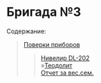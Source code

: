 # Бригада №3  
Содержание:  
>[Поверки приборов]() 
>>[Нивелир DL-202](https://github.com/JanLappo/brigade-No.-3/blob/main/%D0%9F%D1%80%D0%B8%D0%B3%D0%BE%D0%B4%D0%BD%D0%BE%D1%81%D1%82%D1%8C%20%D0%BF%D1%80%D0%B8%D0%B1%D0%BE%D1%80%D0%B0%20%D0%BA%20%D0%B8%D1%81%D0%BF%D0%BE%D0%BB%D1%8C%D0%B7%D0%BE%D0%B2%D0%B0%D0%BD%D0%B8%D1%8E/%D0%9F%D0%BE%D0%B2%D0%B5%D1%80%D0%BA%D0%B8/PDF/%D0%9F%D0%BE%D0%B2%D0%B5%D1%80%D0%BA%D0%B8%20%D0%BD%D0%B8%D0%B2%D0%B5%D0%BB%D0%B8%D1%80%D0%B0%20DL_202.pdf)  
»[Теодолит](https://github.com/JanLappo/brigade-No.-3/blob/main/%D0%9F%D1%80%D0%B8%D0%B3%D0%BE%D0%B4%D0%BD%D0%BE%D1%81%D1%82%D1%8C%20%D0%BF%D1%80%D0%B8%D0%B1%D0%BE%D1%80%D0%B0%20%D0%BA%20%D0%B8%D1%81%D0%BF%D0%BE%D0%BB%D1%8C%D0%B7%D0%BE%D0%B2%D0%B0%D0%BD%D0%B8%D1%8E/%D0%A2%D0%B5%D0%BE%D0%B4%D0%BE%D0%BB%D0%B8%D1%82/%D0%9F%D0%BE%D0%B2%D0%B5%D1%80%D0%BA%D0%B8%20%D1%82%D0%B5%D0%BE%D0%B4%D0%BE%D0%BB%D0%B8%D1%82%D0%B0/PDF/%D0%9F%D0%BE%D0%B2%D0%B5%D1%80%D0%BA%D0%B8%20%D1%8D%D0%BB%D0%B5%D0%BA%D1%82%D1%80%D0%BE%D0%BD%D0%BD%D0%BE%D0%B3%D0%BE%20%D1%82%D0%B5%D0%BE%D0%B4%D0%B0%D0%BB%D0%B8%D1%82%D0%B0.pdf)  
>[Отчет за вес.сем.]()  
